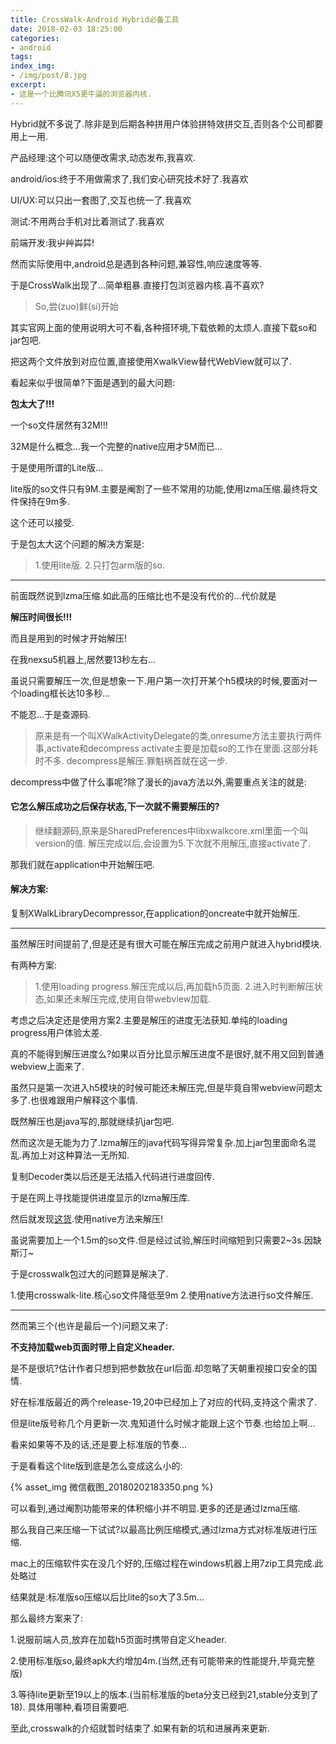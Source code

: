 ```yaml
---
title: CrossWalk-Android Hybrid必备工具
date: 2018-02-03 18:25:00
categories:
- android
tags:
index_img:
- /img/post/8.jpg
excerpt:
- 这是一个比腾讯X5更牛逼的浏览器内核.
---
```

Hybrid就不多说了.除非是到后期各种拼用户体验拼特效拼交互,否则各个公司都要用上一用.

产品经理:这个可以随便改需求,动态发布,我喜欢.

android/ios:终于不用做需求了,我们安心研究技术好了.我喜欢

UI/UX:可以只出一套图了,交互也统一了.我喜欢

测试:不用两台手机对比着测试了.我喜欢

前端开发:我屮艸芔茻!

然而实际使用中,android总是遇到各种问题,兼容性,响应速度等等.

于是CrossWalk出现了…简单粗暴.直接打包浏览器内核.喜不喜欢?

>So,尝(zuo)鲜(si)开始

其实官网上面的使用说明大可不看,各种搭环境,下载依赖的太烦人.直接下载so和jar包吧.

把这两个文件放到对应位置,直接使用XwalkView替代WebView就可以了.

看起来似乎很简单?下面是遇到的最大问题:

**包太大了!!!**

一个so文件居然有32M!!!

32M是什么概念…我一个完整的native应用才5M而已…

于是使用所谓的Lite版…

lite版的so文件只有9M.主要是阉割了一些不常用的功能,使用lzma压缩.最终将文件保持在9m多.

这个还可以接受.

于是包太大这个问题的解决方案是:

>1.使用lite版.
>2.只打包arm版的so.

----

前面既然说到lzma压缩.如此高的压缩比也不是没有代价的…代价就是

**解压时间很长!!!**

而且是用到的时候才开始解压!

在我nexsu5机器上,居然要13秒左右…

虽说只需要解压一次,但是想象一下.用户第一次打开某个h5模块的时候,要面对一个loading框长达10多秒…

不能忍…于是查源码.

>原来是有一个叫XWalkActivityDelegate的类,onresume方法主要执行两件事,activate和decompress
>activate主要是加载so的工作在里面.这部分耗时不多.
>decompress是解压.罪魁祸首就在这一步.

decompress中做了什么事呢?除了漫长的java方法以外,需要重点关注的就是:

#### 它怎么解压成功之后保存状态,下一次就不需要解压的?

>继续翻源码,原来是SharedPreferences中libxwalkcore.xml里面一个叫version的值.
>解压完成以后,会设置为5.下次就不用解压,直接activate了.

那我们就在application中开始解压吧.

#### 解决方案:

复制XWalkLibraryDecompressor,在application的oncreate中就开始解压.

----

虽然解压时间提前了,但是还是有很大可能在解压完成之前用户就进入hybrid模块.

有两种方案:

>1.使用loading progress.解压完成以后,再加载h5页面.
>2.进入时判断解压状态,如果还未解压完成,使用自带webview加载.

考虑之后决定还是使用方案2.主要是解压的进度无法获知.单纯的loading progress用户体验太差.

真的不能得到解压进度么?如果以百分比显示解压进度不是很好,就不用又回到普通webview上面来了.

虽然只是第一次进入h5模块的时候可能还未解压完,但是毕竟自带webview问题太多了.也很难跟用户解释这个事情.

既然解压也是java写的,那就继续扒jar包吧.

然而这次是无能为力了.lzma解压的java代码写得异常复杂.加上jar包里面命名混乱.再加上对这种算法一无所知.

复制Decoder类以后还是无法插入代码进行进度回传.

于是在网上寻找能提供进度显示的lzma解压库.

然后就发现[这货](https://github.com/hzy3774/AndroidP7zip).使用native方法来解压!

虽说需要加上一个1.5m的so文件.但是经过试验,解压时间缩短到只需要2~3s.因缺斯汀~

于是crosswalk包过大的问题算是解决了.
>
1.使用crosswalk-lite.核心so文件降低至9m
2.使用native方法进行so文件解压.

---

然而第三个(也许是最后一个)问题又来了:

**不支持加载web页面时带上自定义header.**

是不是很坑?估计作者只想到把参数放在url后面.却忽略了天朝重视接口安全的国情.

好在标准版最近的两个release-19,20中已经加上了对应的代码,支持这个需求了.

但是lite版号称几个月更新一次.鬼知道什么时候才能跟上这个节奏.也给加上啊…

看来如果等不及的话,还是要上标准版的节奏…

于是看看这个lite版到底是怎么变成这么小的:

{% asset_img 微信截图_20180202183350.png %}

可以看到,通过阉割功能带来的体积缩小并不明显.更多的还是通过lzma压缩.

那么我自己来压缩一下试试?以最高比例压缩模式,通过lzma方式对标准版进行压缩.

mac上的压缩软件实在没几个好的,压缩过程在windows机器上用7zip工具完成.此处略过

结果就是:标准版so压缩以后比lite的so大了3.5m…

那么最终方案来了:

1.说服前端人员,放弃在加载h5页面时携带自定义header.

2.使用标准版so,最终apk大约增加4m.(当然,还有可能带来的性能提升,毕竟完整版)

3.等待lite更新至19以上的版本.(当前标准版的beta分支已经到21,stable分支到了18).
具体用哪种,看项目需要吧.

至此,crosswalk的介绍就暂时结束了.如果有新的坑和进展再来更新.